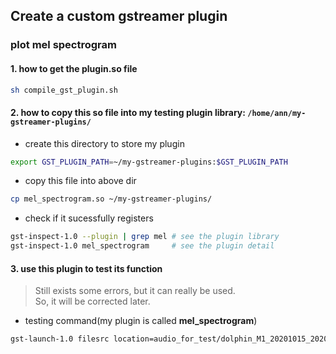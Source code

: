 ## Create a custom gstreamer plugin
### plot mel spectrogram
#### 1. how to get the plugin.so file
```bash
sh compile_gst_plugin.sh
```
#### 2. how to copy this so file into my testing plugin library: `/home/ann/my-gstreamer-plugins/`
* create this directory to store my plugin
```bash
export GST_PLUGIN_PATH=~/my-gstreamer-plugins:$GST_PLUGIN_PATH
```
* copy this file into above dir
```bash
cp mel_spectrogram.so ~/my-gstreamer-plugins/
```
* check if it sucessfully registers
```bash
gst-inspect-1.0 --plugin | grep mel # see the plugin library
gst-inspect-1.0 mel_spectrogram     # see the plugin detail
```
#### 3. use this plugin to test its function
>Still exists some errors, but it can really be used.  
>So, it will be corrected later.  
* testing command(my plugin is called **mel_spectrogram**)  
```bash
gst-launch-1.0 filesrc location=audio_for_test/dolphin_M1_20201015_202014.wav ! decodebin ! audioconvert ! audioresample ! audio/x-raw,format=F32LE,channels=1,rate=48000 ! mel_spectrogram ! fakesink
```

